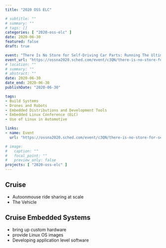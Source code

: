 ```yaml
---
title: "2020 OSS ELC"

# subtitle: ""
# summary: ""
# tags: []
categories: [ "2020-oss-elc" ]
date: 2020-06-30
featured: false
draft: true

event: "There Is No Store for Self-Driving Car Parts: Running The Ultimate Battery-Powered Device with Linux - Stephen Segal & Matt Fornero, Cruise"
event_url: "https://ossna2020.sched.com/event/c3QN/there-is-no-store-for-self-driving-car-parts-running-the-ultimate-battery-powered-device-with-linux-stephen-segal-matt-fornero-cruise"
# location: ""
# summary: ""
# abstract: ""
date: 2020-06-30
date_end: 2020-06-30
publishDate: "2020-06-30"

tags:
- Build Systems
- Drones and Robots
- Embedded Distributions and Development Tools
- Embedded Linux Conference (ELC)
- Use of Linux in Automotive

links:
- name: Event
  url: "https://ossna2020.sched.com/event/c3QN/there-is-no-store-for-self-driving-car-parts-running-the-ultimate-battery-powered-device-with-linux-stephen-segal-matt-fornero-cruise"

# image:
#   caption: ""
#   focal_point: ""
#   preview_only: false
projects: [ "2020-oss-elc" ]
---
```


## Cruise

- Autoonmouse ride sharing at scale
- The Vehicle

## Cruise Embedded Systems

- bring up custom hardware
- provide Linux OS images
- Developing application level software

